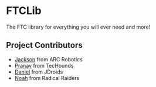 # FTCLib

The FTC library for everything you will ever need and more!

## Project Contributors

- [Jackson](https://github.com/jiceberg) from ARC Robotics
- [Pranav](https://github.com/pranavavva) from TecHounds
- [Daniel](https://github.com/dansman805) from JDroids
- [Noah](https://github.com/NoahBres) from Radical Raiders
